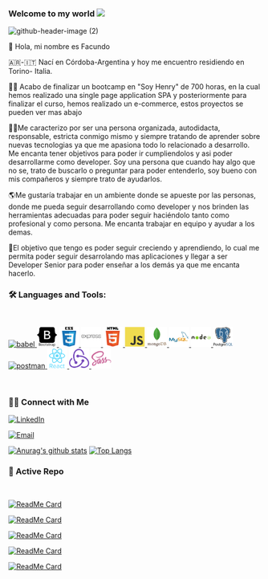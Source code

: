 ### Welcome to my world <img src="https://github.com/TheDudeThatCode/TheDudeThatCode/blob/master/Assets/Earth.gif" width="24px">

![github-header-image (2)](https://user-images.githubusercontent.com/97521604/171206193-7cfc7e0d-1d7e-4f09-b57a-4fc5056738f8.png)


👋 Hola, mi nombre es Facundo

🇦🇷-🇮🇹 Nací en Córdoba-Argentina y hoy me encuentro residiendo en Torino- Italia.

👨‍🎓 Acabo de finalizar un bootcamp en "Soy Henry" de 700 horas, en la cual hemos realizado una single page application SPA y posteriormente para finalizar el curso, hemos realizado un e-commerce, estos proyectos se pueden ver mas abajo

👨‍💻Me caracterizo por ser una persona organizada, autodidacta, responsable, estricta conmigo mismo y siempre tratando de aprender sobre nuevas tecnologias ya que me apasiona todo lo relacionado a desarrollo.
Me encanta tener objetivos para poder ir cumpliendolos y asi poder desarrollarme como developer. Soy una persona que cuando hay algo que no se, trato de buscarlo o preguntar para poder entenderlo, soy bueno con mis compañeros y siempre trato de ayudarlos.

🌎Me gustaría trabajar en un ambiente donde se apueste por las personas, donde me pueda seguir desarrollando como developer y nos brinden las herramientas adecuadas para poder seguir haciéndolo tanto como profesional y como persona. Me encanta trabajar en equipo y ayudar a los demas.

🚀El objetivo que tengo es poder seguir creciendo y aprendiendo, lo cual me permita poder seguir desarrolando mas aplicaciones y llegar a ser Developer Senior para poder enseñar a los demás ya que me encanta hacerlo.

### 🛠 Languages and Tools:

<br />
<p align="left"> <a href="https://babeljs.io/" target="_blank" rel="noreferrer"> <img src="https://www.vectorlogo.zone/logos/babeljs/babeljs-icon.svg" alt="babel" width="40" height="40"/> </a> <a href="https://getbootstrap.com" target="_blank" rel="noreferrer"> <img src="https://raw.githubusercontent.com/devicons/devicon/master/icons/bootstrap/bootstrap-plain-wordmark.svg" alt="bootstrap" width="40" height="40"/> </a> <a href="https://www.w3schools.com/css/" target="_blank" rel="noreferrer"> <img src="https://raw.githubusercontent.com/devicons/devicon/master/icons/css3/css3-original-wordmark.svg" alt="css3" width="40" height="40"/> </a> <a href="https://expressjs.com" target="_blank" rel="noreferrer"> <img src="https://raw.githubusercontent.com/devicons/devicon/master/icons/express/express-original-wordmark.svg" alt="express" width="40" height="40"/> </a> <a href="https://www.w3.org/html/" target="_blank" rel="noreferrer"> <img src="https://raw.githubusercontent.com/devicons/devicon/master/icons/html5/html5-original-wordmark.svg" alt="html5" width="40" height="40"/> </a> <a href="https://developer.mozilla.org/en-US/docs/Web/JavaScript" target="_blank" rel="noreferrer"> <img src="https://raw.githubusercontent.com/devicons/devicon/master/icons/javascript/javascript-original.svg" alt="javascript" width="40" height="40"/> </a> <a href="https://www.mongodb.com/" target="_blank" rel="noreferrer"> <img src="https://raw.githubusercontent.com/devicons/devicon/master/icons/mongodb/mongodb-original-wordmark.svg" alt="mongodb" width="40" height="40"/> </a> <a href="https://www.mysql.com/" target="_blank" rel="noreferrer"> <img src="https://raw.githubusercontent.com/devicons/devicon/master/icons/mysql/mysql-original-wordmark.svg" alt="mysql" width="40" height="40"/> </a> <a href="https://nodejs.org" target="_blank" rel="noreferrer"> <img src="https://raw.githubusercontent.com/devicons/devicon/master/icons/nodejs/nodejs-original-wordmark.svg" alt="nodejs" width="40" height="40"/> </a> <a href="https://www.postgresql.org" target="_blank" rel="noreferrer"> <img src="https://raw.githubusercontent.com/devicons/devicon/master/icons/postgresql/postgresql-original-wordmark.svg" alt="postgresql" width="40" height="40"/> </a> <a href="https://postman.com" target="_blank" rel="noreferrer"> <img src="https://www.vectorlogo.zone/logos/getpostman/getpostman-icon.svg" alt="postman" width="40" height="40"/> </a> <a href="https://reactjs.org/" target="_blank" rel="noreferrer"> <img src="https://raw.githubusercontent.com/devicons/devicon/master/icons/react/react-original-wordmark.svg" alt="react" width="40" height="40"/> </a> <a href="https://redux.js.org" target="_blank" rel="noreferrer"> <img src="https://raw.githubusercontent.com/devicons/devicon/master/icons/redux/redux-original.svg" alt="redux" width="40" height="40"/> </a> <a href="https://sass-lang.com" target="_blank" rel="noreferrer"> <img src="https://raw.githubusercontent.com/devicons/devicon/master/icons/sass/sass-original.svg" alt="sass" width="40" height="40"/> </a> </p>
<br />

<h3> 🤝🏻 Connect with Me </h3>

<p align="center">

<a href="https://www.linkedin.com/in/facundoemanuelfrias/"><img alt="LinkedIn" src="https://img.shields.io/badge/LinkedIn-Facundo%20Emanuel%20Frias-blue?style=flat-square&logo=linkedin"></a>

<a href="mailto:facufrias@hotmail"><img alt="Email" src="https://img.shields.io/badge/Email-facufrias@hotmail.com-blue?style=flat-square&logo=gmail"></a>

</p>

[![Anurag's github stats](https://github-readme-stats.vercel.app/api?username=FacundoEFrias&theme=blue-green)](https://github.com/FacundoEFrias/github-readme-stats)
[![Top Langs](https://github-readme-stats.vercel.app/api/top-langs/?username=FacundoEFrias&layout=compact&theme=blue-green)](https://github.com/anuraghazra/github-readme-stats)
<br />

### 👀 Active Repo

<br />

[![ReadMe Card](https://github-readme-stats.vercel.app/api/pin/?username=SnowPandaCoPT10a&repo=PF10a&theme=radical "food")](https://github.com/SnowPandaCoPT10a/PF10a)

[![ReadMe Card](https://github-readme-stats.vercel.app/api/pin/?username=FacundoEFrias&repo=PI--Videogame&theme=radical "Videogame")](https://github.com/FacundoEFrias/PI--Videogame)

[![ReadMe Card](https://github-readme-stats.vercel.app/api/pin/?username=FacundoEFrias&repo=food&theme=radical "food")](https://github.com/FacundoEFrias/food)

[![ReadMe Card](https://github-readme-stats.vercel.app/api/pin/?username=FacundoEFrias&repo=API-Weather&theme=radical "API-Weather")](https://github.com/FacundoEFrias/API-Weather)

[![ReadMe Card](https://github-readme-stats.vercel.app/api/pin/?username=FacundoEFrias&repo=Rick-Morty&theme=radical "Rick-Morty")](https://github.com/FacundoEFrias/Rick-Morty)



<!--
**FacundoEFrias/FacundoEFrias** is a ✨ _special_ ✨ repository because its `README.md` (this file) appears on your GitHub profile.

Here are some ideas to get you started:

- 🔭 I’m currently working on ...
- 🌱 I’m currently learning ...
- 👯 I’m looking to collaborate on ...
- 🤔 I’m looking for help with ...
- 💬 Ask me about ...
- 📫 How to reach me: ...
- 😄 Pronouns: ...
- ⚡ Fun fact: ...
-->
